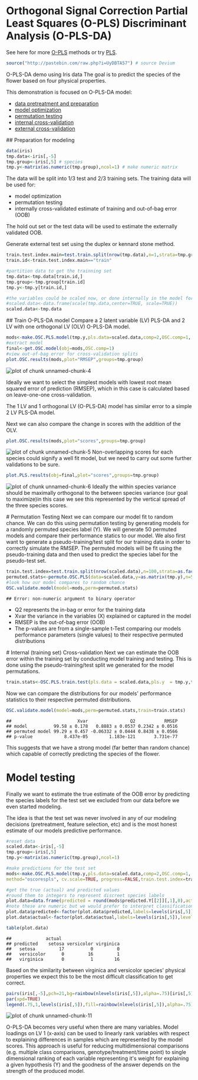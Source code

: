 Orthogonal Signal Correction Partial Least Squares (O-PLS) Discriminant Analysis (O-PLS-DA)
========================================================

See here for more [O-PLS](https://raw.github.com/dgrapov/devium/master/R/Devium%20PLS%20%20and%20OPLS.r) methods or try [PLS](http://cran.r-project.org/web/packages/pls/index.html).



```r
source("http://pastebin.com/raw.php?i=UyDBTA57") # source Devium
```

O-PLS-DA demo using Iris data
The goal is to predict the species of the flower based on four physical properties.

This demonstration is focused on O-PLS-DA model: 
- [data pretreatment and preparation](#prep) 
- [model optimization](#oplsda)
- [permutation testing](#perm)
- [internal cross-validation](#intOOB)
- [external cross-validation](#extOOB)


<a name="prep"/>
## Preparation for modeling

```r
data(iris)
tmp.data<-iris[,-5]
tmp.group<-iris[,5] # species
tmp.y<-matrix(as.numeric(tmp.group),ncol=1) # make numeric matrix
```

The data will be split into 1/3 test and 2/3 training sets.
The training data will be used for:

- model optimization
- permutation testing
- internally cross-validated estimate of training and out-of-bag error (OOB)

The hold out set or the test data will be used to estimate the externally validated OOB.

Generate external test set using the duplex or kennard stone method.

```r
train.test.index.main=test.train.split(nrow(tmp.data),n=1,strata=tmp.group,split.type="duplex",data=tmp.data)
train.id<-train.test.index.main=="train"

#partition data to get the trainning set
tmp.data<-tmp.data[train.id,]
tmp.group<-tmp.group[train.id]
tmp.y<-tmp.y[train.id,]

#the variables could be scaled now, or done internally in the model for each CV split (leave-one-out)
#scaled.data<-data.frame(scale(tmp.data,center=TRUE, scale=TRUE)) 
scaled.data<-tmp.data
```

<a name="oplsda"/>
## Train O-PLS-DA model 
Compare a 2 latent variable (LV) PLS-DA and 2 LV with one orthogonal LV (OLV) O-PLS-DA model.

```r
mods<-make.OSC.PLS.model(tmp.y,pls.data=scaled.data,comp=2,OSC.comp=1, validation = "LOO",method="oscorespls", cv.scale=TRUE, progress=FALSE)
#extract model
final<-get.OSC.model(obj=mods,OSC.comp=1)
#view out-of-bag error for cross-validation splits
plot.OSC.results(mods,plot="RMSEP",groups=tmp.group)
```

![plot of chunk unnamed-chunk-4](figure/unnamed-chunk-4.png) 

Ideally we want to select the simplest models with lowest root mean squared error of prediction (RMSEP), which in this case is calculated based on leave-one-one cross-validation. 

The 1 LV and 1 orthogonal LV (O-PLS-DA) model has similar error to a simple 2 LV PLS-DA model.

Next we can also compare the change in scores with the addition of the OLV. 

```r
plot.OSC.results(mods,plot="scores",groups=tmp.group)
```

![plot of chunk unnamed-chunk-5](figure/unnamed-chunk-5.png) 
Non-overlapping scores for each species could signify a well fit model, but we need to carry out some further validations to be sure.

```r
plot.PLS.results(obj=final,plot="scores",groups=tmp.group)
```

![plot of chunk unnamed-chunk-6](figure/unnamed-chunk-6.png) 
Ideally the within species variance should be maximally orthogonal to the between species variance (our goal to maximize)in this case we see this represented by the vertical spread of the three species scores.

<a name="perm"/>
# Permutation Testing
Next we can compare our model fit to random chance. We can do this using permutation testing by generating models for a randomly permuted species label (Y). We will generate 50 permuted models and compare their performance statics to our model. We also first want to generate a pseudo-training/test split for our training data in order to correctly simulate the RMSEP. The permuted models will be fit using the pseudo-training data and then used to predict the species label for the pseudo-test set.

```r
train.test.index=test.train.split(nrow(scaled.data),n=100,strata=as.factor(tmp.y)) # strata controls if the species are sampled from equally
permuted.stats<-permute.OSC.PLS(data=scaled.data,y=as.matrix(tmp.y),n=50,ncomp=2,osc.comp=1, progress=FALSE,train.test.index=train.test.index)
#look how our model compares to random chance
OSC.validate.model(model=mods,perm=permuted.stats)
```

```
## Error: non-numeric argument to binary operator
```

- Q2 represents the in-bag or error for the training data 
- Xvar the variance in the variables (X) explained or captured in the model
- RMSEP is the out-of-bag error (OOB)
- The p-values are from a single-sample t-Test comparing our models 
 performance parameters (single values) to their respective permuted distributions 

<a name="intOOB"/>
# Internal (training set) Cross-validation
Next we can estimate the OOB error within the training set by conducting model training and testing. This is done using the pseudo-training/test split we generated for the model permutations. 


```r
train.stats<-OSC.PLS.train.test(pls.data = scaled.data,pls.y  = tmp.y,train.test.index ,comp=2,OSC.comp=1,cv.scale=TRUE, progress=FALSE)
```

Now we can compare the distributions for our models' performance statistics to their respective permuted distributions.


```r
OSC.validate.model(model=mods,perm=permuted.stats,train=train.stats)
```

```
##                         Xvar                Q2           RMSEP
## model          99.58 ± 0.178   0.8883 ± 0.0537 0.2342 ± 0.0516
## permuted model 99.29 ± 0.457 -0.06332 ± 0.0444 0.8438 ± 0.0566
## p-value            8.437e-05        1.183e-121       3.731e-77
```

This suggests that we have a strong model (far better than random chance) which capable of correctly predicting the species of the flower.
<a name="extOOB"/>
# Model testing
Finally we want to estimate the true estimate of the OOB error by predicting the species labels for the test set we excluded from our data before we even started modeling.

The idea is that the test set was never involved in any of our modeling decisions (pretreatment, feature selection, etc) and is the most honest estimate of our models predictive performance.

```r
#reset data
scaled.data<-iris[,-5]
tmp.group<-iris[,5] 
tmp.y<-matrix(as.numeric(tmp.group),ncol=1)  

#make predictions for the test set
mods<-make.OSC.PLS.model(tmp.y,pls.data=scaled.data,comp=2,OSC.comp=1, validation = "LOO",
method="oscorespls", cv.scale=TRUE, progress=FALSE,train.test.index=train.test.index.main)

#get the true (actual) and predicted values
#round them to integers to represent discreet species labels
plot.data=data.frame(predicted = round(mods$predicted.Y[[2]][,1],0),actual= mods$test.y)
#note these are numeric but we would prefer to interpret classification of species a class
plot.data$predicted<-factor(plot.data$predicted,labels=levels(iris[,5]),levels=1:3)
plot.data$actual<-factor(plot.data$actual,labels=levels(iris[,5]),levels=1:3)

table(plot.data)
```

```
##             actual
## predicted    setosa versicolor virginica
##   setosa         17          0         0
##   versicolor      0         16         1
##   virginica       0          1        16
```

Based on the similarity between virginica and versicolor species' physical properties we expect this to be the most difficult classification to get correct.


```r
pairs(iris[,-5],pch=21,bg=rainbow(nlevels(iris[,5]),alpha=.75)[iris[,5]],upper.panel=NULL,cex=2)
par(xpd=TRUE)
legend(.75,1,levels(iris[,5]),fill=rainbow(nlevels(iris[,5]),alpha=.75),bty="n")
```

![plot of chunk unnamed-chunk-11](figure/unnamed-chunk-11.png) 

O-PLS-DA becomes very useful when there are many variables. Model loadings on LV 1 (x-axis) can be used to linearly rank variables with respect to explaining differences in samples which are represented by the model scores. This approach is useful for reducing multidimensional comparisons (e.g. multiple class comparisons, genotype/treatment/time point) to single dimensional ranking of each variable representing it's weight for explaining a given hypothesis (Y) and the goodness of the answer depends on the strength of the produced model. 




